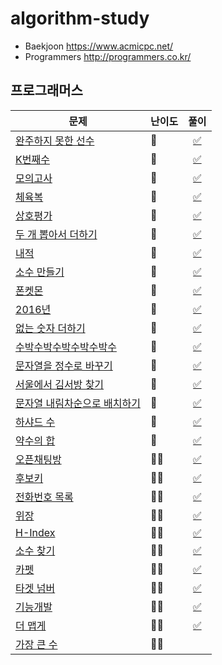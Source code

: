 # algorithm-study

- Baekjoon https://www.acmicpc.net/
- Programmers http://programmers.co.kr/

## 프로그래머스

|문제|난이도|풀이|
|------|---|:---:|
|[완주하지 못한 선수](https://programmers.co.kr/learn/courses/30/lessons/42576)|🌊|[✅](py/hash1.py)|
|[K번째수](https://programmers.co.kr/learn/courses/30/lessons/42748)|🌊|[✅](py/sort1.py)|
|[모의고사](https://programmers.co.kr/learn/courses/30/lessons/42840)|🌊|[✅](py/exhaustiveSearch1.py)|
|[체육복](https://programmers.co.kr/learn/courses/30/lessons/42862)|🌊|[✅](py/greedy1.py)|
|[상호평가](https://programmers.co.kr/learn/courses/30/lessons/83201)|🌊|[✅](py/83201.py)|
|[두 개 뽑아서 더하기](https://programmers.co.kr/learn/courses/30/lessons/68644)|🌊|[✅](py/68644.py)|
|[내적](https://programmers.co.kr/learn/courses/30/lessons/70128)|🌊|[✅](py/70128.py)|
|[소수 만들기](https://programmers.co.kr/learn/courses/30/lessons/12977)|🌊|[✅](py/12977.py)|
|[폰켓몬](https://programmers.co.kr/learn/courses/30/lessons/1845)|🌊|[✅](py/1845.py)|
|[2016년](https://programmers.co.kr/learn/courses/30/lessons/12901)|🌊|[✅](py/12901.py)|
|[없는 숫자 더하기](https://programmers.co.kr/learn/courses/30/lessons/86051)|🌊|[✅](py/86051.py)|
|[수박수박수박수박수박수](https://programmers.co.kr/learn/courses/30/lessons/12922)|🌊|[✅](py/12922.py)|
|[문자열을 정수로 바꾸기](https://programmers.co.kr/learn/courses/30/lessons/12925)|🌊|[✅](py/12925.py)|
|[서울에서 김서방 찾기](https://programmers.co.kr/learn/courses/30/lessons/12919)|🌊|[✅](py/12919.py)|
|[문자열 내림차순으로 배치하기](https://programmers.co.kr/learn/courses/30/lessons/12917)|🌊|[✅](py/12917.py)|
|[하샤드 수](https://programmers.co.kr/learn/courses/30/lessons/12947)|🌊|[✅](py/12947.py)|
|[약수의 합](https://programmers.co.kr/learn/courses/30/lessons/12928)|🌊|[✅](py/12928.py)|
|[오픈채팅방](https://programmers.co.kr/learn/courses/30/lessons/42888)|🌊🌊|[✅](py/2019_kakao_hash1.py)|
|[후보키](https://programmers.co.kr/learn/courses/30/lessons/42890)|🌊🌊|[✅](py/2019_kakao_candidatekey.py)|
|[전화번호 목록](https://programmers.co.kr/learn/courses/30/lessons/42577)|🌊🌊|[✅](py/hash2.py)|
|[위장](https://programmers.co.kr/learn/courses/30/lessons/42578)|🌊🌊|[✅](py/hash3.py)|
|[H-Index](https://programmers.co.kr/learn/courses/30/lessons/42747)|🌊🌊|[✅](py/sort3.py)|
|[소수 찾기](https://programmers.co.kr/learn/courses/30/lessons/42839)|🌊🌊|[✅](py/exhaustiveSearch2.py)|
|[카펫](https://programmers.co.kr/learn/courses/30/lessons/42842)|🌊🌊|[✅](py/exhaustiveSearch3.py)|
|[타겟 넘버](https://programmers.co.kr/learn/courses/30/lessons/43165)|🌊🌊|[✅](py/dfsbfs1.py)|
|[기능개발](https://programmers.co.kr/learn/courses/30/lessons/42586)|🌊🌊|[✅](py/stack1.py)|
|[더 맵게](https://programmers.co.kr/learn/courses/30/lessons/42626)|🌊🌊|[✅](py/heap1.py)|
|[가장 큰 수](https://programmers.co.kr/learn/courses/30/lessons/42746)|🌊🌊||

